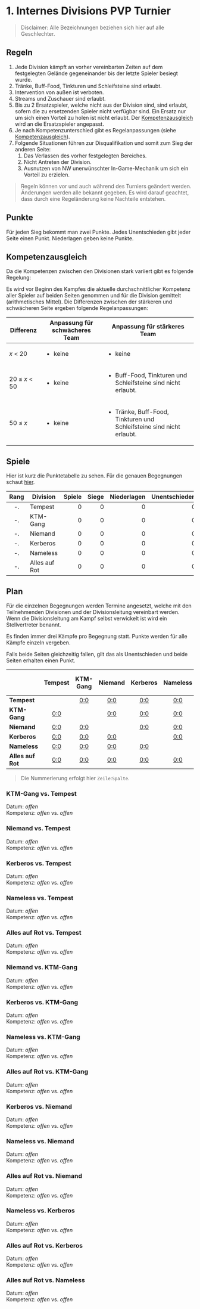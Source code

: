 # 1. Internes Divisions PVP Turnier

> Disclaimer: Alle Bezeichnungen beziehen sich hier auf alle Geschlechter.

## Regeln

1. Jede Division kämpft an vorher vereinbarten Zeiten auf dem festgelegten Gelände gegeneinander bis
    der letzte Spieler besiegt wurde.
2. Tränke, Buff-Food, Tinkturen und Schleifsteine sind erlaubt.
3. Intervention von außen ist verboten.
4. Streams und Zuschauer sind erlaubt.
5. Bis zu 2 Ersatzspieler, welche nicht aus der Division sind, sind erlaubt, sofern die zu
    ersetzenden Spieler nicht verfügbar sind. Ein Ersatz nur um sich einen Vorteil zu holen ist
    nicht erlaubt. Der [Kompetenzausgleich](#Kompetenzausgleich) wird an die Ersatzspieler
    angepasst.
6. Je nach Kompetenzunterschied gibt es Regelanpassungen (siehe
    [Kompetenzausgleich](#Kompetenzausgleich)).
10. Folgende Situationen führen zur Disqualifikation und somit zum Sieg der anderen Seite:
    1. Das Verlassen des vorher festgelegten Bereiches.
    2. Nicht Antreten der Division.
    3. Ausnutzen von NW unerwünschter In-Game-Mechanik um sich ein Vorteil zu erzielen.

> Regeln können vor und auch während des Turniers geändert werden. Änderungen werden alle bekannt
> gegeben. Es wird darauf geachtet, dass durch eine Regeländerung keine Nachteile entstehen.

## Punkte

Für jeden Sieg bekommt man zwei Punkte. Jedes Unentschieden gibt jeder Seite einen Punkt.
Niederlagen geben keine Punkte.

## Kompetenzausgleich

Da die Kompetenzen zwischen den Divisionen stark variiert gibt es folgende Regelung:

Es wird vor Beginn des Kampfes die aktuelle durchschnittlicher Kompetenz aller Spieler auf beiden
Seiten genommen und für die Division gemittelt (arithmetisches Mittel). Die Differenzen zwischen
der stärkeren und schwächeren Seite ergeben folgende Regelanpassungen:

<table>
<thead>
<tr><th>Differenz</th><th>Anpassung für schwächeres Team</th><th>Anpassung für stärkeres Team</th></tr>
</thead>
<tbody>
<tr><td><i>x</i> &lt; 20</td><td><ul>
    <li>keine</li>
</ul></td><td><ul>
    <li>keine</li>
</ul></td></tr>
<tr><td>20 &le; <i>x</i> &lt; 50</td><td><ul>
    <li>keine</li>
</ul></td><td><ul>
    <li>Buff-Food, Tinkturen und Schleifsteine sind nicht erlaubt.</li>
</ul></td></tr>
<tr><td>50 &le; <i>x</i></td><td><ul>
    <li>keine</li>
</ul></td><td><ul>
    <li>Tränke, Buff-Food, Tinkturen und Schleifsteine sind nicht erlaubt.</li>
</ul></td></tr>
</tbody>
</table>

## Spiele

Hier ist kurz die Punktetabelle zu sehen. Für die genauen Begegnungen schaut [hier](#Plan).

| Rang | Division      | Spiele | Siege | Niederlagen | Unentschieden | Punkte |
|:----:|---------------|-------:|------:|------------:|--------------:|-------:|
|  -.  | Tempest       |      0 |     0 |           0 |             0 |      0 |
|  -.  | KTM-Gang      |      0 |     0 |           0 |             0 |      0 |
|  -.  | Niemand       |      0 |     0 |           0 |             0 |      0 |
|  -.  | Kerberos      |      0 |     0 |           0 |             0 |      0 |
|  -.  | Nameless      |      0 |     0 |           0 |             0 |      0 |
|  -.  | Alles auf Rot |      0 |     0 |           0 |             0 |      0 |

## Plan

Für die einzelnen Begegnungen werden Termine angesetzt, welche mit den Teilnehmenden Divisionen
und der Divisionsleitung vereinbart werden. Wenn die Divisionsleitung am Kampf selbst verwickelt ist
wird ein Stellvertreter benannt.

Es finden immer drei Kämpfe pro Begegnung statt. Punkte werden für alle Kämpfe einzeln vergeben.

Falls beide Seiten gleichzeitig fallen, gilt das als Unentschieden und beide Seiten erhalten einen
Punkt.

|                   | Tempest      | KTM-Gang     | Niemand      | Kerberos     | Nameless     | Alles auf Rot |
|-------------------|:------------:|:------------:|:------------:|:------------:|:------------:|:-------------:|
| **Tempest**       |              | [0:0](#t1-2) | [0:0](#t1-3) | [0:0](#t1-4) | [0:0](#t1-5) | [0:0](#t1-6)  |
| **KTM-Gang**      | [0:0](#t2-1) |              | [0:0](#t2-3) | [0:0](#t2-4) | [0:0](#t2-5) | [0:0](#t2-6)  |
| **Niemand**       | [0:0](#t3-1) | [0:0](#t3-2) |              | [0:0](#t3-4) | [0:0](#t3-5) | [0:0](#t3-6)  |
| **Kerberos**      | [0:0](#t4-1) | [0:0](#t4-2) | [0:0](#t4-3) |              | [0:0](#t4-5) | [0:0](#t4-6)  |
| **Nameless**      | [0:0](#t5-1) | [0:0](#t5-2) | [0:0](#t5-3) | [0:0](#t5-4) |              | [0:0](#t5-6)  |
| **Alles auf Rot** | [0:0](#t6-1) | [0:0](#t6-2) | [0:0](#t6-3) | [0:0](#t6-4) | [0:0](#t6-5) |               |

> Die Nummerierung erfolgt hier `Zeile`:`Spalte`.

### <a name="t2-1"></a><a name="t1-2"></a> KTM-Gang vs. Tempest

Datum: *offen* \
Kompetenz: *offen* vs. *offen*

### <a name="t3-1"></a><a name="t1-3"></a> Niemand vs. Tempest

Datum: *offen* \
Kompetenz: *offen* vs. *offen*

### <a name="t4-1"></a><a name="t1-4"></a> Kerberos vs. Tempest

Datum: *offen* \
Kompetenz: *offen* vs. *offen*

### <a name="t5-1"></a><a name="t1-5"></a> Nameless vs. Tempest

Datum: *offen* \
Kompetenz: *offen* vs. *offen*

### <a name="t6-1"></a><a name="t1-6"></a> Alles auf Rot vs. Tempest

Datum: *offen* \
Kompetenz: *offen* vs. *offen*

### <a name="t3-2"></a><a name="t2-3"></a> Niemand vs. KTM-Gang

Datum: *offen* \
Kompetenz: *offen* vs. *offen*

### <a name="t4-2"></a><a name="t2-4"></a> Kerberos vs. KTM-Gang

Datum: *offen* \
Kompetenz: *offen* vs. *offen*

### <a name="t5-2"></a><a name="t2-5"></a> Nameless vs. KTM-Gang

Datum: *offen* \
Kompetenz: *offen* vs. *offen*

### <a name="t6-2"></a><a name="t2-6"></a> Alles auf Rot vs. KTM-Gang

Datum: *offen* \
Kompetenz: *offen* vs. *offen*

### <a name="t4-3"></a><a name="t3-4"></a> Kerberos vs. Niemand

Datum: *offen* \
Kompetenz: *offen* vs. *offen*

### <a name="t5-3"></a><a name="t3-5"></a> Nameless vs. Niemand

Datum: *offen* \
Kompetenz: *offen* vs. *offen*

### <a name="t6-3"></a><a name="t3-6"></a> Alles auf Rot vs. Niemand

Datum: *offen* \
Kompetenz: *offen* vs. *offen*

### <a name="t5-4"></a><a name="t4-5"></a> Nameless vs. Kerberos

Datum: *offen* \
Kompetenz: *offen* vs. *offen*

### <a name="t6-4"></a><a name="t4-6"></a> Alles auf Rot vs. Kerberos

Datum: *offen* \
Kompetenz: *offen* vs. *offen*

### <a name="t6-5"></a><a name="t5-6"></a> Alles auf Rot vs. Nameless

Datum: *offen* \
Kompetenz: *offen* vs. *offen*
